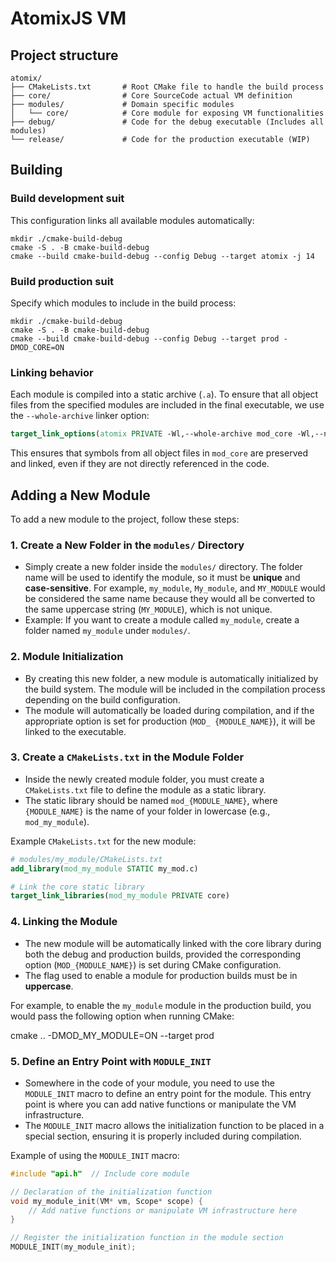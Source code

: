 # AtomixJS VM

## Project structure

```text
atomix/
├── CMakeLists.txt       # Root CMake file to handle the build process
├── core/                # Core SourceCode actual VM definition
├── modules/             # Domain specific modules
│   └── core/            # Core module for exposing VM functionalities
├── debug/               # Code for the debug executable (Includes all modules)
└── release/             # Code for the production executable (WIP)
```

## Building

### Build development suit

This configuration links all available modules automatically:

```shell
mkdir ./cmake-build-debug
cmake -S . -B cmake-build-debug
cmake --build cmake-build-debug --config Debug --target atomix -j 14
```

### Build production suit

Specify which modules to include in the build process:

```shell
mkdir ./cmake-build-debug
cmake -S . -B cmake-build-debug
cmake --build cmake-build-debug --config Debug --target prod -DMOD_CORE=ON
```

### Linking behavior

Each module is compiled into a static archive (`.a`). To ensure that all object files from the specified modules are
included in the final executable, we use the `--whole-archive` linker option:

```cmake
target_link_options(atomix PRIVATE -Wl,--whole-archive mod_core -Wl,--no-whole-archive)
```

This ensures that symbols from all object files in `mod_core` are preserved and linked, even if they are not directly
referenced in the code.

## Adding a New Module

To add a new module to the project, follow these steps:

### 1. Create a New Folder in the `modules/` Directory

- Simply create a new folder inside the `modules/` directory. The folder name will be used to identify the module, so it
  must be **unique** and **case-sensitive**. For example, `my_module`, `My_module`, and `MY_MODULE` would be considered
  the same name because they would all be converted to the same uppercase string (`MY_MODULE`), which is not unique.
- Example: If you want to create a module called `my_module`, create a folder named `my_module` under `modules/`.

### 2. Module Initialization

- By creating this new folder, a new module is automatically initialized by the build system. The module will be
  included in the compilation process depending on the build configuration.
- The module will automatically be loaded during compilation, and if the appropriate option is set for production (`MOD_
  {MODULE_NAME}`), it will be linked to the executable.

### 3. Create a `CMakeLists.txt` in the Module Folder

- Inside the newly created module folder, you must create a `CMakeLists.txt` file to define the module as a static
  library.
- The static library should be named `mod_{MODULE_NAME}`, where `{MODULE_NAME}` is the name of your folder in
  lowercase (e.g., `mod_my_module`).

Example `CMakeLists.txt` for the new module:

```cmake
# modules/my_module/CMakeLists.txt
add_library(mod_my_module STATIC my_mod.c)

# Link the core static library
target_link_libraries(mod_my_module PRIVATE core)
```

### 4. Linking the Module

- The new module will be automatically linked with the core library during both the debug and production builds,
  provided the corresponding option (`MOD_{MODULE_NAME}`) is set during CMake configuration.
- The flag used to enable a module for production builds must be in **uppercase**.

For example, to enable the `my_module` module in the production build, you would pass the following option when running
CMake:

cmake .. -DMOD_MY_MODULE=ON --target prod

### 5. Define an Entry Point with `MODULE_INIT`

- Somewhere in the code of your module, you need to use the `MODULE_INIT` macro to define an entry point for the module.
  This entry point is where you can add native functions or manipulate the VM infrastructure.
- The `MODULE_INIT` macro allows the initialization function to be placed in a special section, ensuring it is properly
  included during compilation.

Example of using the `MODULE_INIT` macro:

```c++
#include "api.h"  // Include core module

// Declaration of the initialization function
void my_module_init(VM* vm, Scope* scope) {
    // Add native functions or manipulate VM infrastructure here
}

// Register the initialization function in the module section
MODULE_INIT(my_module_init);
```